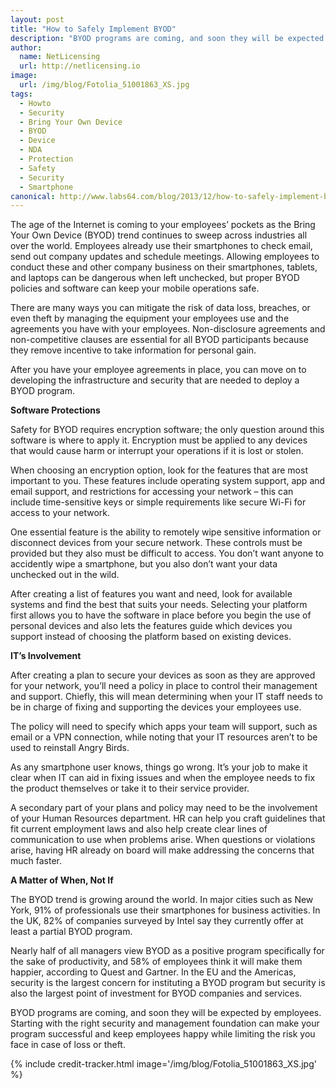 ```yaml
---
layout: post
title: "How to Safely Implement BYOD"
description: "BYOD programs are coming, and soon they will be expected by employees"
author:
  name: NetLicensing
  url: http://netlicensing.io
image:
  url: /img/blog/Fotolia_51001863_XS.jpg
tags:
  - Howto
  - Security
  - Bring Your Own Device
  - BYOD
  - Device
  - NDA
  - Protection
  - Safety
  - Security
  - Smartphone
canonical: http://www.labs64.com/blog/2013/12/how-to-safely-implement-byod/
---
```


The age of the Internet is coming to your employees’ pockets as the Bring Your Own Device (BYOD) trend continues to sweep across industries all over the world. Employees already use their smartphones to check email, send out company updates and schedule meetings. Allowing employees to conduct these and other company business on their smartphones, tablets, and laptops can be dangerous when left unchecked, but proper BYOD policies and software can keep your mobile operations safe.

There are many ways you can mitigate the risk of data loss, breaches, or even theft by managing the equipment your employees use and the agreements you have with your employees. Non-disclosure agreements and non-competitive clauses are essential for all BYOD participants because they remove incentive to take information for personal gain.

After you have your employee agreements in place, you can move on to developing the infrastructure and security that are needed to deploy a BYOD program.

**Software Protections**

Safety for BYOD requires encryption software; the only question around this software is where to apply it. Encryption must be applied to any devices that would cause harm or interrupt your operations if it is lost or stolen.

When choosing an encryption option, look for the features that are most important to you. These features include operating system support, app and email support, and restrictions for accessing your network – this can include time-sensitive keys or simple requirements like secure Wi-Fi for access to your network.

One essential feature is the ability to remotely wipe sensitive information or disconnect devices from your secure network. These controls must be provided but they also must be difficult to access. You don’t want anyone to accidently wipe a smartphone, but you also don’t want your data unchecked out in the wild.

After creating a list of features you want and need, look for available systems and find the best that suits your needs. Selecting your platform first allows you to have the software in place before you begin the use of personal devices and also lets the features guide which devices you support instead of choosing the platform based on existing devices.

**IT’s Involvement**

After creating a plan to secure your devices as soon as they are approved for your network, you’ll need a policy in place to control their management and support. Chiefly, this will mean determining when your IT staff needs to be in charge of fixing and supporting the devices your employees use.

The policy will need to specify which apps your team will support, such as email or a VPN connection, while noting that your IT resources aren’t to be used to reinstall Angry Birds.

As any smartphone user knows, things go wrong. It’s your job to make it clear when IT can aid in fixing issues and when the employee needs to fix the product themselves or take it to their service provider.

A secondary part of your plans and policy may need to be the involvement of your Human Resources department. HR can help you craft guidelines that fit current employment laws and also help create clear lines of communication to use when problems arise. When questions or violations arise, having HR already on board will make addressing the concerns that much faster.

**A Matter of When, Not If**

The BYOD trend is growing around the world. In major cities such as New York, 91% of professionals use their smartphones for business activities. In the UK, 82% of companies surveyed by Intel say they currently offer at least a partial BYOD program.

Nearly half of all managers view BYOD as a positive program specifically for the sake of productivity, and 58% of employees think it will make them happier, according to Quest and Gartner. In the EU and the Americas, security is the largest concern for instituting a BYOD program but security is also the largest point of investment for BYOD companies and services.

BYOD programs are coming, and soon they will be expected by employees. Starting with the right security and management foundation can make your program successful and keep employees happy while limiting the risk you face in case of loss or theft.

{% include credit-tracker.html image='/img/blog/Fotolia_51001863_XS.jpg' %}
